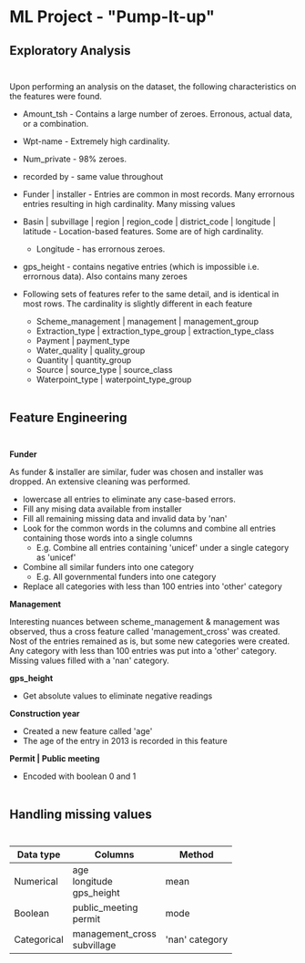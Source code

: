 # ML Project - "Pump-It-up" <br/>

## Exploratory Analysis<br/><br/>
Upon performing an analysis on the dataset, the following characteristics on the features were found.

* Amount_tsh - Contains a large number of zeroes. Erronous, actual data, or a combination.

* Wpt-name - Extremely high cardinality. 

* Num_private - 98% zeroes. 

* recorded by - same value throughout

* Funder | installer - Entries are common in most records. Many errornous entries resulting in high cardinality. Many missing values

* Basin | subvillage | region | region_code | district_code | longitude | latitude - Location-based features. Some are of high cardinality. 
    * Longitude - has errornous zeroes.

* gps_height - contains negative entries (which is impossible i.e. errornous data). Also contains many zeroes

* Following sets of features refer to the same detail, and is identical in most rows. The cardinality is slightly different in each feature
    * Scheme_management | management | management_group
    * Extraction_type | extraction_type_group | extraction_type_class
    * Payment | payment_type
    * Water_quality | quality_group
    * Quantity | quantity_group
    * Source | source_type | source_class
    * Waterpoint_type | waterpoint_type_group
<br/><br/>

## Feature Engineering<br/><br/>

__Funder__

As funder & installer are similar, fuder was chosen and installer was dropped. An extensive cleaning was performed. 
* lowercase all entries to eliminate any case-based errors.
* Fill any mising data available from installer
* Fill all remaining missing data  and invalid data by 'nan'
* Look for the common words in the columns and combine all entries containing those words into a single columns
    * E.g. Combine all entries containing 'unicef' under a single category as 'unicef'
* Combine all similar funders into one category
    * E.g. All governmental funders into one category
* Replace all categories with less than 100 entries into 'other' category

__Management__

Interesting nuances between scheme_management & management was observed, thus a cross feature called 'management_cross' was created. Nost of the entries remained as is, but some new categories were created. Any category with less than 100 entries was put into a 'other' category. Missing values filled with a 'nan' category.

__gps_height__

* Get absolute values to eliminate negative readings


__Construction year__

* Created a new feature called 'age'
* The age of the entry in 2013 is recorded in this feature

__Permit | Public meeting__
* Encoded with boolean 0 and 1
<br/><br/>
## Handling missing values<br/><br/>

Data type | Columns | Method
------------ | -------------   | -----
Numerical | age<br/> longitude<br/>gps_height|mean
Boolean | public_meeting<br/>permit | mode
Categorical | management_cross<br/>subvillage | 'nan' category




 

